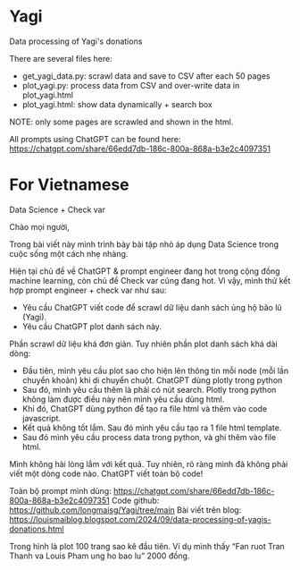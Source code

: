 # Yagi
Data processing of Yagi's donations

There are several files here:
- get_yagi_data.py: scrawl data and save to CSV after each 50 pages
- plot_yagi.py: process data from CSV and over-write data in plot_yagi.html
- plot_yagi.html: show data dynamically + search box

NOTE: only some pages are scrawled and shown in the html.

All prompts using ChatGPT can be found here: https://chatgpt.com/share/66edd7db-186c-800a-868a-b3e2c4097351


# For Vietnamese

Data Science + Check var

Chào mọi người,

Trong bài viết này mình trình bày bài tập nhỏ áp dụng Data Science trong cuộc sống một cách nhẹ nhàng.

Hiện tại chủ đề về ChatGPT & prompt engineer đang hot trong cộng đồng machine learning, còn chủ đề Check var cũng đang hot. Vì vậy, mình thử kết hợp prompt engineer + check var như sau:

- Yêu cầu ChatGPT viết code để scrawl dữ liệu danh sách ủng hộ bão lũ (Yagi).
- Yêu cầu ChatGPT plot danh sách này.

Phần scrawl dữ liệu khá đơn giản. Tuy nhiên phần plot danh sách khá dài dòng:
- Đầu tiên, mình yêu cầu plot sao cho hiện lên thông tin mỗi node (mỗi lần chuyển khoản) khi di chuyển chuột. ChatGPT dùng plotly trong python
- Sau đó, mình yêu cầu thêm là phải có nút search. Plotly trong python không làm được điều này nên mình yêu cầu dùng html.
- Khi đó, ChatGPT dùng python để tạo ra file html và thêm vào code javascript.
- Kết quả không tốt lắm. Sau đó mình yêu cầu tạo ra 1 file html template.
- Sau đó mình yêu cầu process data trong python, và ghi thêm vào file html.

Mình không hài lòng lắm với kết quả. Tuy nhiên, rõ ràng mình đã không phải viết một dòng code nào. ChatGPT viết toàn bộ code!

Toàn bộ prompt mình dùng: https://chatgpt.com/share/66edd7db-186c-800a-868a-b3e2c4097351
Code github: https://github.com/longmaisg/Yagi/tree/main
Bài viết trên blog: https://louismaiblog.blogspot.com/2024/09/data-processing-of-yagis-donations.html

Trong hình là plot 100 trang sao kê đầu tiên. Ví dụ mình thấy “Fan ruot Tran Thanh va Louis Pham ung ho bao lu” 2000 đồng.
